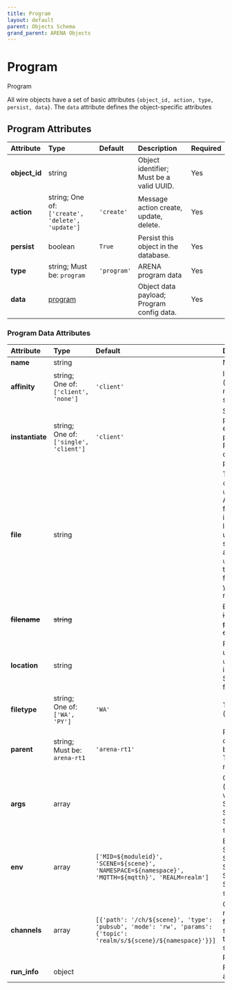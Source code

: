 ```yaml
---
title: Program
layout: default
parent: Objects Schema
grand_parent: ARENA Objects
---
```


<!--CAUTION: This file is autogenerated from https://github.com/arenaxr/arena-schemas. Changes made here may be overwritten.-->


Program
=======


Program

All wire objects have a set of basic attributes ```{object_id, action, type, persist, data}```. The ```data``` attribute defines the object-specific attributes

Program Attributes
-------------------

|Attribute|Type|Default|Description|Required|
| :--- | :--- | :--- | :--- | :--- |
|**object_id**|string||Object identifier; Must be a valid UUID.|Yes|
|**action**|string; One of: ```['create', 'delete', 'update']```|```'create'```|Message action create, update, delete.|Yes|
|**persist**|boolean|```True```|Persist this object in the database.|Yes|
|**type**|string; Must be: ```program```|```'program'```|ARENA program data|Yes|
|**data**|[program](program)||Object data payload; Program config data.|Yes|

### Program Data Attributes

|Attribute|Type|Default|Description|Required|
| :--- | :--- | :--- | :--- | :--- |
|**name**|string||Name of the program.|Yes|
|**affinity**|string; One of: ```['client', 'none']```|```'client'```|Indicates the module affinity (client=client's runtime; none or empty=any suitable/available runtime).|No|
|**instantiate**|string; One of: ```['single', 'client']```|```'client'```|Single instance of the program (=single), or let every client create a program instance (=client). Per client instance will create new uuid for each program.|Yes|
|**file**|string||The path to a `.wasm` file (e.g. `counter.wasm`, `user1/counter.wasm`) in the ARENA filestore, starting from the location field indicated below. See location. Example: user1/py/counter/counter.py should have file: `counter.py` and location: `user1/py/counter`. Note that the runtime will download all files in parent folder (e.g. you can add a requirements.txt)|Yes|
|~~**filename**~~|~~string~~||~~DEPRECATED: data.filename is deprecated for type: program, use data.file and data.location instead.~~|~~No~~|
|**location**|string||Filestore path starting at user home; Example: `user1/hello` for a program inside folder `hello` of user1. Should, at least be the user filesore home folder.|Yes|
|**filetype**|string; One of: ```['WA', 'PY']```|```'WA'```|Type of the program (WA=WASM or PY=Python).|Yes|
|**parent**|string; Must be: ```arena-rt1```|```'arena-rt1'```|Request the orchestrator to deploy to this runtime (can be a runtime name or UUID); Temporarily must be arena-rt1.|Yes|
|**args**|array||Command-line arguments (passed in argv). Supports variables: ${scene}, ${mqtth}, ${userid}, ${username}, ${runtimeid}, ${moduleid}, ${query-string-key}.|No|
|**env**|array|```['MID=${moduleid}', 'SCENE=${scene}', 'NAMESPACE=${namespace}', 'MQTTH=${mqtth}', 'REALM=realm']```|Environment variables. Supports variables: ${scene}, ${namespace}, ${mqtth}, ${userid}, ${username}, ${runtimeid}, ${moduleid}, ${query-string-key}.|Yes|
|**channels**|array|```[{'path': '/ch/${scene}', 'type': 'pubsub', 'mode': 'rw', 'params': {'topic': 'realm/s/${scene}/${namespace}'}}]```|Channels describe files representing access to IO from pubsub and client sockets (possibly more in the future; currently only supported for WASM programs).|No|
|**run_info**|object||Program execution info, added at runtime.|No|
